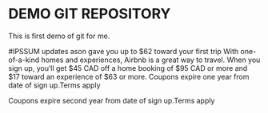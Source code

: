 # DEMO GIT REPOSITORY

This is first demo of git for me.

#IPSSUM updates
ason gave you up to $62 toward your first trip
With one-of-a-kind homes and experiences, Airbnb is a great way to travel.
When you sign up, you’ll get $45 CAD off a home booking of $95 CAD or more
and $17 toward an experience of $63 or more. 
Coupons expire one year from date of sign up.Terms apply

Coupons expire second year from date of sign up.Terms apply